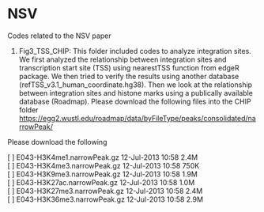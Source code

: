 # NSV
Codes related to the NSV paper
1. Fig3_TSS_CHIP: This folder included codes to analyze integration sites. We first analyzed the relationship between integration sites and transcription start site (TSS) using nearestTSS function from edgeR package. We then tried to verify the results using another database (refTSS_v3.1_human_coordinate.hg38). Then we look at the relationship between integration sites and histone marks using a publically available database (Roadmap). Please download the following files into the CHIP folder
https://egg2.wustl.edu/roadmap/data/byFileType/peaks/consolidated/narrowPeak/

Please download the following

[   ]	E043-H3K4me1.narrowPeak.gz	12-Jul-2013 10:58	2.4M	 
[   ]	E043-H3K4me3.narrowPeak.gz	12-Jul-2013 10:58	750K	 
[   ]	E043-H3K9me3.narrowPeak.gz	12-Jul-2013 10:58	1.9M	 
[   ]	E043-H3K27ac.narrowPeak.gz	12-Jul-2013 10:58	1.0M	 
[   ]	E043-H3K27me3.narrowPeak.gz	12-Jul-2013 10:58	2.4M	 
[   ]	E043-H3K36me3.narrowPeak.gz	12-Jul-2013 10:58	2.9M	

